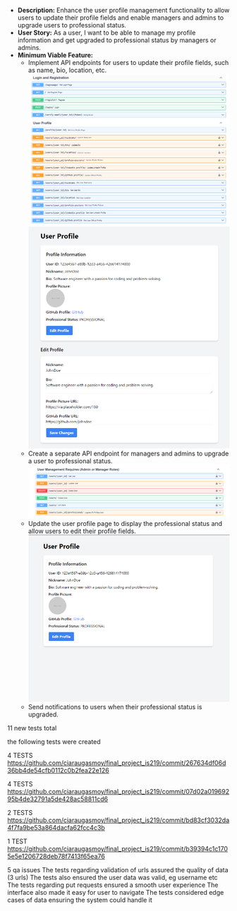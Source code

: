 

- **Description:** Enhance the user profile management functionality to allow users to update their profile fields and enable managers and admins to upgrade users to professional status.
- **User Story:** As a user, I want to be able to manage my profile information and get upgraded to professional status by managers or admins.
- **Minimum Viable Feature:**
  - Implement API endpoints for users to update their profile fields, such as name, bio, location, etc.
    ![APIENDPOINTS](demo/apiroutes.PNG)
     ![APIENDPOINTS](demo/userprofile2.PNG)
  - Create a separate API endpoint for managers and admins to upgrade a user to professional status.
    ![APIENDPOINTS](demo/apiroutes2.PNG)
  - Update the user profile page to display the professional status and allow users to edit their profile fields.
    ![APIENDPOINTS](demo/userprofile.PNG)
  - Send notifications to users when their professional status is upgraded.
 
11  new tests total

    
the following tests were created


4 TESTS
https://github.com/ciaraugasmoy/final_project_is219/commit/267634df06d36bb4de54cfb0112c0b2fea22e126

4 TESTS
https://github.com/ciaraugasmoy/final_project_is219/commit/07d02a01969295b4de32791a5de428ac58811cd6

2 TESTS
https://github.com/ciaraugasmoy/final_project_is219/commit/bd83cf3032da4f7fa9be53a864dacfa62fcc4c3b

1 TEST
https://github.com/ciaraugasmoy/final_project_is219/commit/b39394c1c1705e5e1206728deb78f7413f65ea76

5 qa issues
The tests regarding validation of urls assured the quality of data (3 urls)
The tests also ensured the user data was valid, eg username etc
The tests regarding put requests ensured a smooth user experience
The interface also made it easy for user to navigate
The tests considered edge cases of data ensuring the system  could handle it
